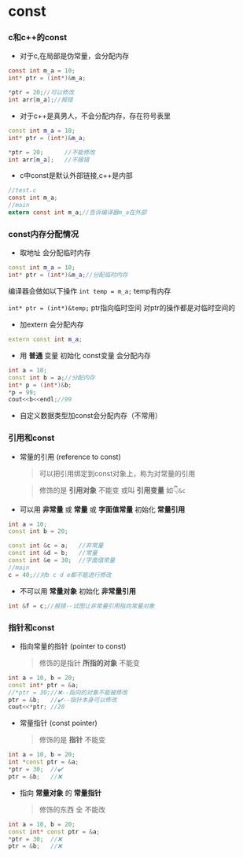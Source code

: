 # const

### c和c++的const

+ 对于c,在局部是伪常量，会分配内存

```c
const int m_a = 10;
int* ptr = (int*)&m_a;

*ptr = 20;//可以修改
int arr[m_a];//报错 
```

+ 对于c++是真男人，不会分配内存，存在符号表里

```c++
const int m_a = 10;
int* ptr = (int*)&m_a;

*ptr = 20;      //不能修改
int arr[m_a];   //不报错 
```


+ c中const是默认外部链接,c++是内部

```c
//test.c
const int m_a;
//main
extern const int m_a;//告诉编译器m_a在外部
```
### const内存分配情况
+ 取地址 会分配临时内存
```c++
const int m_a = 10;
int* ptr = (int*)&m_a;//分配临时内存
```
编译器会做如以下操作
`int temp = m_a;`  temp有内存

`int* ptr = (int*)&temp;`  ptr指向临时空间 对ptr的操作都是对临时空间的

+ 加extern 会分配内存
```c++
extern const int m_a;
```

+ 用 **普通** 变量 初始化 const变量 会分配内存
```c++
int a = 10;
const int b = a;//分配内存
int* p = (int*)&b;
*p = 99;
cout<<b<<endl;//99
```
+ 自定义数据类型加const会分配内存（不常用）

### 引用和const 
+ 常量的引用 (reference to const)

    > 可以把引用绑定到const对象上，称为对常量的引用
    
    > 修饰的是 **引用对象** 不能变 或叫 **引用变量** 如👇`&c`

+ 可以用 **非常量** 或 **常量** 或 **字面值常量** 初始化 **常量引用**
```c++
int a = 10;
const int b = 20;

const int &c = a;   //非常量
const int &d = b;   //常量
const int &e = 30;  //字面值常量
//main
c = 40;//对b c d e都不能进行修改
```
+ 不可以用 **常量对象** 初始化 **非常量引用**
```c++
int &f = c;//报错--试图让非常量引用指向常量对象
```
### 指针和const
+ 指向常量的指针 (pointer to const)
    > 修饰的是指针 **所指的对象** 不能变
```c++
int a = 10, b = 20;
const int* ptr = &a;
//*ptr = 30;//❌--指向的对象不能被修改
ptr = &b;   //✔️--指针本身可以修改
cout<<*ptr; //20
```

+ 常量指针 (const pointer)
    > 修饰的是 **指针** 不能变
```c++
int a = 10, b = 20;
int *const ptr = &a;
*ptr = 30;  //✔️
ptr = &b;   //❌
```

+ 指向 **常量对象** 的 **常量指针**
    > 修饰的东西 全 不能改
```c++
int a = 10, b = 20;
const int* const ptr = &a;
*ptr = 30;  //❌
ptr = &b;   //❌
```



